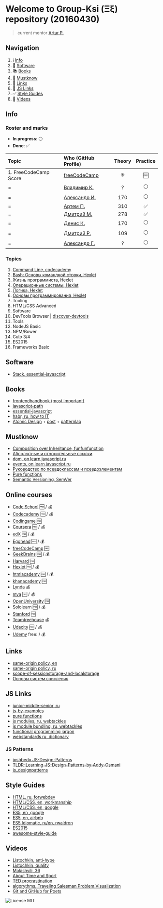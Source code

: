 # Welcome to Group-Ksi (Ξξ) repository (20160430)

> current mentor [Artur P.](https://github.com/arturparkhisenko)

## Navigation

1. :information_source: [Info](#info)
2. :floppy_disk: [Software](#software)
3. :books: [Books](#books)
4. :100: [Mustknow](#mustknow)
5. :link: [Links](#links)
6. :link: [JS Links](#js-links)
7. :white_check_mark: [Style Guides](#style-guides)
8. :movie_camera: [Videos](#videos)

## Info

### Roster and marks

- **In progress**: :white_circle:
- **Done**: :white_check_mark:

Topic                  | Who (GitHub Profile)                          |         Theory          |      Practice
:--------------------- | :-------------------------------------------- | :---------------------: | :----------------:
1\. FreeCodeCamp Score | [freeCodeCamp](https://www.freecodecamp.com/) | :eight_spoked_asterisk: |       :free:
=                      | [Владимир К.](https://github.com/borodinchik) |            ?            |   :white_circle:
=                      | [Александр И.](https://github.com/alexakuna)  |           170           |   :white_circle:
=                      | [Артем П.](https://github.com/ArtemPychenko)  |           310           | :white_check_mark:
=                      | [Дмитрий М.](https://github.com/Dmytraw)      |           278           | :white_check_mark:
=                      | [Денис К.](https://github.com/DenisKuznecov)  |           170           |   :white_circle:
=                      | [Дмитрий Р.](https://github.com/katanji)      |           109           |   :white_circle:
=                      | [Александр Г.](https://github.com/gungunzp)   |            ?            |   :white_circle:

### Topics

1. [Command Line, codecademy](https://www.codecademy.com/learn/learn-the-command-line)
2. [Bash: Основы командной строки, Hexlet](https://ru.hexlet.io/courses/bash)
3. [Жизнь программиста, Hexlet](https://ru.hexlet.io/courses/prog-life)
4. [Операционные системы, Hexlet](https://ru.hexlet.io/courses/operating_systems)
5. [Логика, Hexlet](https://ru.hexlet.io/courses/logic)
6. [Основы программирования, Hexlet](https://ru.hexlet.io/courses/programming-basics)
7. Tooling
8. HTML/CSS Advanced
9. Software
10. DevTools Browser | [discover-devtools](http://discover-devtools.codeschool.com/)
11. Tools
12. NodeJS Basic
13. NPM/Bower
14. Gulp 3/4
15. ES2015
16. Frameworks Basic

## Software

- [Stack, essential-javascript](https://github.com/ericelliott/essential-javascript-links#dev-tools--collaboration)

## Books

- [frontendhandbook (most important)](http://www.frontendhandbook.com/)
- [javascript-path](https://github.com/javascript-society/javascript-path)
- [essential-javascript](https://github.com/ericelliott/essential-javascript-links#books)
- [habr, ru, how to IT](https://habrahabr.ru/post/275839/)
- [Atomic Design](http://atomicdesign.bradfrost.com/table-of-contents/) + [post](http://bradfrost.com/blog/post/atomic-web-design/) + [patternlab](http://patternlab.io/)

## Mustknow

- [Composition over Inheritance, funfunfunction](https://www.youtube.com/watch?v=wfMtDGfHWpA)
- [Абсолютные и относительные ссылки](http://htmlbook.ru/samhtml/ssylki/absolyutnye-i-otnositelnye-ssylki)
- [dom, on learn.javascript.ru](https://learn.javascript.ru/document)
- [events, on learn.javascript.ru](https://learn.javascript.ru/events-and-interfaces)
- [Руководство по псевдоклассам и псевдоэлементам](http://prgssr.ru/development/polnoe-rukovodstvo-po-psevdoklassam-i-psevdoelementam.html)
- [Pure functions](https://medium.com/javascript-scene/master-the-javascript-interview-what-is-a-pure-function-d1c076bec976#.7hkf30999)
- [Semantic Versioning, SemVer](http://semver.org/)

## Online courses

- [Code School](https://www.codeschool.com/) :free: / :moneybag:
- [Codecademy](https://www.codecademy.com/) :free: / :moneybag:
- [Codingame](https://www.codingame.com/servlet/urlinvite?u=1282877) :free:
- [Coursera](https://www.coursera.org/) :free: / :moneybag:
- [edX](https://www.edx.org/) :free: / :moneybag:
- [Egghead](https://egghead.io) :free: / :moneybag:
- [freeCodeCamp](https://www.freecodecamp.com/) :free:
- [GeekBrains](https://geekbrains.ru/) :free: / :moneybag:
- [Harvard](http://online-learning.harvard.edu/courses) :free:
- [Hexlet](https://ru.hexlet.io/) :free: / :moneybag:
- [htmlacademy](https://htmlacademy.ru/) :free: / :moneybag:
- [khanacademy](https://www.khanacademy.org) :free:
- [Lynda](https://www.lynda.com/) :moneybag:
- [mva](https://mva.microsoft.com/) :free: / :moneybag:
- [OpenUniversity](http://www.openuniversity.edu/courses) :free:
- [Sololearn](http://www.sololearn.com/) :free: / :moneybag:
- [Stanford](http://online.stanford.edu/courses) :free:
- [Teamtreehouse](https://teamtreehouse.com/) :moneybag:
- [Udacity](https://www.udacity.com/) :free: / :moneybag:
- [Udemy](https://www.udemy.com/) free: / :moneybag:

## Links

- [same-origin policy, en](https://en.wikipedia.org/wiki/Same-origin_policy)
- [same-origin policy, ru](https://ru.wikipedia.org/wiki/%D0%9F%D1%80%D0%B0%D0%B2%D0%B8%D0%BB%D0%BE_%D0%BE%D0%B3%D1%80%D0%B0%D0%BD%D0%B8%D1%87%D0%B5%D0%BD%D0%B8%D1%8F_%D0%B4%D0%BE%D0%BC%D0%B5%D0%BD%D0%B0)
- [scope-of-sessionstorage-and-localstorage](https://stackoverflow.com/questions/9742395/scope-of-sessionstorage-and-localstorage)
- [Основы систем счисления](https://habrahabr.ru/post/124395/)

## JS Links

- [junior-middle-senior, ru](http://frontender.info/programmirovanie-klassami-v-veb-prilozheniyakh/)
- [js-by-examples](https://github.com/bmkmanoj/js-by-examples)
- [pure functions](https://medium.com/javascript-scene/master-the-javascript-interview-what-is-a-pure-function-d1c076bec976#.1qaexrxzx)
- [js modules, ru, webtackles](http://webtackles.ru/javascript/js-modules-beginners-guide/)
- [js module bundling, ru, webtackles](http://webtackles.ru/javascript/js-module-bundling/)
- [functional programming jargon](https://github.com/hemanth/functional-programming-jargon)
- [webstandards ru, dictionary](https://github.com/web-standards-ru/dictionary)

### JS Patterns

- [joshbedo JS-Design-Patterns](https://joshbedo.github.io/JS-Design-Patterns/)
- [TLDR-Learning-JS-Design-Patterns-by-Addy-Osmani](https://github.com/karlpatrickespiritu/TLDR-Learning-JS-Design-Patterns-by-Addy-Osmani)
- [js_designpatterns](https://github.com/nnupoor/js_designpatterns#javascript-design-patterns-cheat-sheet-using-jquery-for-some-examples)

## Style Guides

- [HTML, ru, forwebdev](http://forwebdev.ru/html/principles-for-writing-idiomatic-html/)
- [HTML/CSS, en, workmanship](http://workmanship.io/)
- [HTML/CSS, en, google](https://google.github.io/styleguide/htmlcssguide.xml)
- [ES5, en, google](https://google.github.io/styleguide/javascriptguide.xml)
- [ES5, en, airbnb](https://github.com/airbnb/javascript/tree/master/es5)
- [ES5 Idiomatic, ru/en, rwaldron](https://github.com/rwaldron/idiomatic.js/tree/master/translations/ru_RU)
- [ES2015](https://github.com/airbnb/javascript)
- [awesome-style-guide](https://github.com/kciter/awesome-style-guide)

## Videos

- [Listochkin, anti-hype](https://www.youtube.com/watch?v=xPFRUM_oDKA)
- [Listochkin, quality](https://www.youtube.com/watch?v=Mx22NaWmFhk)
- [Makishvili, 36](https://www.youtube.com/watch?v=xPPCzryZK44)
- [About Time and Sport](https://youtu.be/YiPN0A-y3xQ)
- [TED procrastination](https://www.youtube.com/watch?v=arj7oStGLkU)
- [algorythms, Traveling Salesman Problem Visualization](https://www.youtube.com/watch?v=SC5CX8drAtU)
- [Git and GitHub for Poets](https://www.youtube.com/watch?v=BCQHnlnPusY)

![License MIT](https://img.shields.io/badge/License-MIT-blue.svg?style=flat-square)
